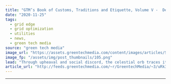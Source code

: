```yaml
---
title: "GTM’s Book of Customs, Traditions and Etiquette, Volume V -  Decentralized Dining, Demystified"
date: "2020-11-25"
tags: 
  - grid edge
  - grid optimization
  - utilities
  - news,
  - green tech media
source: "green tech media"
image_url: "https://assets.greentechmedia.com/content/images/articles/Social_Distance_Picnic_sepia_XL.jpg"
image_fp: "/assets/img/post_thumbnails/105.png"
lead: "Through upheaval and social discord, the celestial orb traces its seasonal journey nonetheless. Now, November wanes, slow-motion coups bed down for the winter, and temperatures have fallen like shares of ExxonMobil. The time has come to gather, as fr ..."
article_url: "http://feeds.greentechmedia.com/~r/GreentechMedia/~3/uRk3W7TKMBs/gtms-book-of-customs-traditions-and-etiquette-volume-v-the-future-of-dining-is-distributed"
---
```


---
